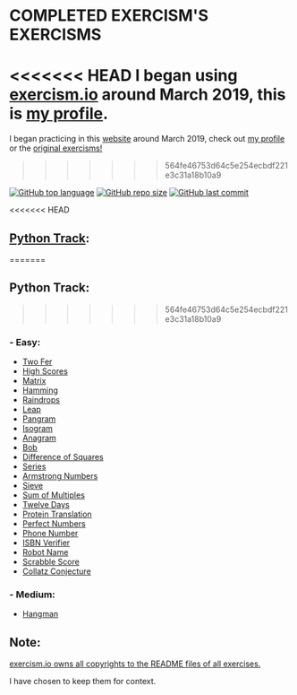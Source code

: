 # COMPLETED EXERCISM'S EXERCISMS

<<<<<<< HEAD
I began using [exercism.io](https://exercism.io) around March 2019, this is
[my profile](https://exercism.io/profiles/ibLeDy).
=======
I began practicing in this [website](https://exercism.io) around March 2019, check out
[my profile](https://exercism.io/profiles/ibLeDy) or the [original exercisms!](https://github.com/exercism/python)
>>>>>>> 564fe46753d64c5e254ecbdf221e3c31a18b10a9

[![GitHub top language](https://img.shields.io/github/languages/top/ibLeDy/exercisms-python)](https://github.com/ibLeDy/exercisms-python/search?l=python)
[![GitHub repo size](https://img.shields.io/github/repo-size/ibLeDy/exercisms-python)](https://github.com/ibLeDy/exercisms-python)
[![GitHub last commit](https://img.shields.io/github/last-commit/ibLeDy/exercisms-python)](https://github.com/ibLeDy/exercisms-python/commits/master)

<<<<<<< HEAD
## [Python Track](https://exercism.io/tracks/python):
=======
## Python Track:
>>>>>>> 564fe46753d64c5e254ecbdf221e3c31a18b10a9

### - Easy:

  - [Two Fer](python/two-fer)
  - [High Scores](python/high-scores)
  - [Matrix](python/matrix)
  - [Hamming](python/hamming)
  - [Raindrops](python/raindrops)
  - [Leap](python/leap)
  - [Pangram](python/pangram)
  - [Isogram](python/isogram)
  - [Anagram](python/anagram)
  - [Bob](python/bob)
  - [Difference of Squares](python/difference-of-squares)
  - [Series](python/series)
  - [Armstrong Numbers](python/armstrong-numbers)
  - [Sieve](python/sieve)
  - [Sum of Multiples](python/sum-of-multiples)
  - [Twelve Days](python/twelve-days)
  - [Protein Translation](python/protein-translation)
  - [Perfect Numbers](python/perfect-numbers)
  - [Phone Number](python/phone-number)
  - [ISBN Verifier](python/isbn-verifier)
  - [Robot Name](python/robot-name)
  - [Scrabble Score](python/scrabble-score)
  - [Collatz Conjecture](python/collatz-conjecture)

### - Medium:

  - [Hangman](python/hangman)

## Note:

[exercism.io owns all copyrights to the README files of all exercises.](https://github.com/exercism/python/blob/master/LICENSE)

I have chosen to keep them for context.
